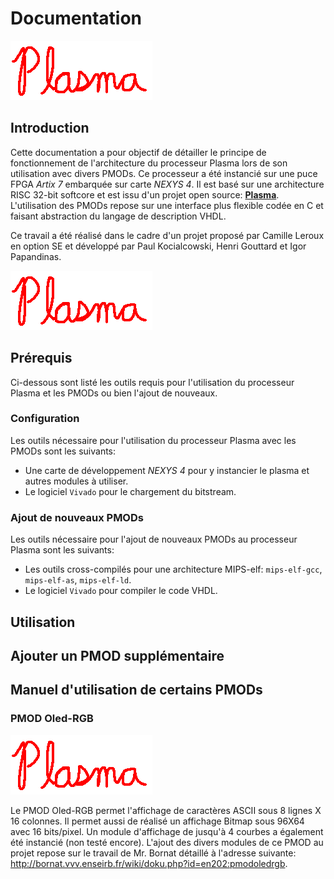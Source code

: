 # Documentation

![Plasma](SRC/plasma.gif)


## Introduction
Cette documentation a pour objectif de détailler le principe de fonctionnement de l'architecture du processeur Plasma lors de son utilisation avec divers PMODs. Ce processeur a été instancié sur une puce FPGA *Artix 7* embarquée sur carte *NEXYS 4*. Il est basé sur une architecture RISC 32-bit softcore et est issu d'un projet open source: [**Plasma**](http://opencores.org/project,plasma). L'utilisation des PMODs repose sur une interface plus flexible codée en C et faisant abstraction du langage de description VHDL.

Ce travail a été réalisé dans le cadre d'un projet proposé par Camille Leroux en option SE et développé par Paul Kocialcowski, Henri Gouttard et Igor Papandinas.

![Architecture](SRC/plasma.gif)

## Prérequis
Ci-dessous sont listé les outils requis pour l'utilisation du processeur Plasma et les PMODs ou bien l'ajout de nouveaux.

### Configuration
Les outils nécessaire pour l'utilisation du processeur Plasma avec les PMODs sont les suivants:
* Une carte de développement *NEXYS 4* pour y instancier le plasma et autres modules à utiliser.
* Le logiciel `Vivado` pour le chargement du bitstream.

### Ajout de nouveaux PMODs
Les outils nécessaire pour l'ajout de nouveaux PMODs au processeur Plasma sont les suivants:
* Les outils cross-compilés pour une architecture MIPS-elf: `mips-elf-gcc`, `mips-elf-as`, `mips-elf-ld`.
* Le logiciel `Vivado` pour compiler le code VHDL.


## Utilisation

## Ajouter un PMOD supplémentaire

## Manuel d'utilisation de certains PMODs

### PMOD Oled-RGB

![OledRGB](SRC/plasma.gif)

Le PMOD Oled-RGB permet l'affichage de caractères ASCII sous 8 lignes X 16 colonnes. Il permet aussi de réalisé un affichage Bitmap sous 96X64 avec 16 bits/pixel. Un module d'affichage de jusqu'à 4 courbes a également été instancié (non testé encore).
L'ajout des divers modules de ce PMOD au projet repose sur le travail de Mr. Bornat détaillé à l'adresse suivante: http://bornat.vvv.enseirb.fr/wiki/doku.php?id=en202:pmodoledrgb.
